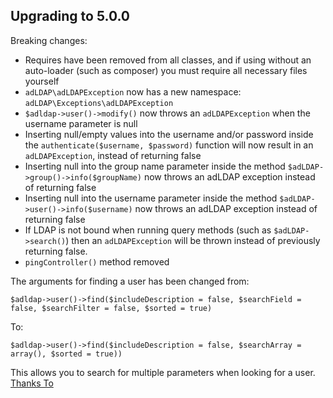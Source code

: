## Upgrading to 5.0.0

Breaking changes:

- Requires have been removed from all classes, and if using without an auto-loader (such as composer) you must require all
necessary files yourself
- `adLDAP\adLDAPException` now has a new namespace: `adLDAP\Exceptions\adLDAPException`
- `$adldap->user()->modify()` now throws an `adLDAPException` when the username parameter is null
- Inserting null/empty values into the username and/or password inside the `authenticate($username, $password)` function will now
result in an `adLDAPException`, instead of returning false
- Inserting null into the group name parameter inside the method `$adLDAP->group()->info($groupName)` now throws an adLDAP exception
instead of returning false
- Inserting null into the username parameter inside the method `$adLDAP->user()->info($username)` now throws an adLDAP exception
instead of returning false
- If LDAP is not bound when running query methods (such as `$adLDAP->search()`) then an `adLDAPException` will be thrown instead
of previously returning false.
- `pingController()` method removed


The arguments for finding a user has been changed from:

    $adldap->user()->find($includeDescription = false, $searchField = false, $searchFilter = false, $sorted = true)

To:

    $adldap->user()->find($includeDescription = false, $searchArray = array(), $sorted = true))
    
This allows you to search for multiple parameters when looking for a user. [Thanks To](https://github.com/adldap/adLDAP/pull/17)